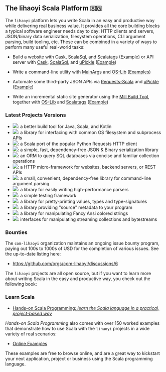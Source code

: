 ## The lihaoyi Scala Platform 🇸🇬

The `lihaoyi` platform lets you write Scala in an easy and productive way
while delivering real business value. It provides all the core building blocks a
typical software engineer needs day to day: HTTP clients and servers, JSON/binary data serialization,
filesystem operations, CLI argument parsing, build tooling, etc. These can be combined in
a variety of ways to perform many useful real-world tasks:

- Build a website with [Cask](https://github.com/com-lihaoyi/cask),
  [ScalaSql](https://github.com/com-lihaoyi/scalasql), and
  [Scalatags](https://github.com/com-lihaoyi/scalatags) ([Example](https://com-lihaoyi.github.io/cask/#todomvc-full-stack-web)) or API server with [Cask](https://github.com/com-lihaoyi/cask),
  [ScalaSql](https://github.com/com-lihaoyi/scalasql), and
  [uPickle](https://github.com/com-lihaoyi/upickle) ([Example](https://com-lihaoyi.github.io/cask/#todomvc-database-integration)) 

- Write a command-line utility with [MainArgs](https://github.com/com-lihaoyi/mainargs) and
  [OS-Lib](https://github.com/com-lihaoyi/os-lib)  ([Examples](https://github.com/com-lihaoyi/os-lib?tab=readme-ov-file#cookbook))

- Automate some third-party JSON APIs via [Requests-Scala](https://github.com/com-lihaoyi/requests-scala)
  and [uPickle](https://github.com/com-lihaoyi/upickle) ([Example](https://github.com/handsonscala/handsonscala/tree/v1/examples/12.1%20-%20IssueMigrator))

- Write an incremental static site generator using the [Mill Build Tool](https://github.com/com-lihaoyi/mill),
  together with [OS-Lib](https://github.com/com-lihaoyi/os-lib) and [Scalatags](https://github.com/com-lihaoyi/scalatags)
  ([Example](https://mill-build.com/mill/Cross_Builds.html#_use_case_static_blog))

### Latest Projects Versions

* [![](https://img.shields.io/maven-central/v/com.lihaoyi/mill-libs_3?color=blue&label=mill)](https://www.github.com/com-lihaoyi/mill): a better build tool for Java, Scala, and Kotlin
* [![](https://img.shields.io/maven-central/v/com.lihaoyi/os-lib_3?color=blue&label=os-lib)](https://www.github.com/com-lihaoyi/os-lib): a library for interfacing with common OS filesystem and subprocess APIs
* [![](https://img.shields.io/maven-central/v/com.lihaoyi/requests_3?color=blue&label=requests)](https://www.github.com/com-lihaoyi/requests-scala): a Scala port of the popular Python Requests HTTP client
* [![](https://img.shields.io/maven-central/v/com.lihaoyi/upickle_3?color=blue&label=upickle)](https://www.github.com/com-lihaoyi/upickle): a simple, fast, dependency-free JSON & Binary serialization library 
* [![](https://img.shields.io/maven-central/v/com.lihaoyi/scalasql_3?color=blue&label=scalasql)](https://www.github.com/com-lihaoyi/scalasql): an ORM to query SQL databases via concise and familiar collection operations 
* [![](https://img.shields.io/maven-central/v/com.lihaoyi/cask_3?color=blue&label=cask)](https://www.github.com/com-lihaoyi/cask): a HTTP micro-framework for websites, backend servers, or REST APIs
* [![](https://img.shields.io/maven-central/v/com.lihaoyi/mainargs_3?color=blue&label=mainargs)](https://www.github.com/com-lihaoyi/mainargs): a small, convenient, dependency-free library for command-line argument parsing
* [![](https://img.shields.io/maven-central/v/com.lihaoyi/fastparse_3?color=blue&label=fastparse)](https://www.github.com/com-lihaoyi/fastparse): a library for easily writing high-performance parsers
* [![](https://img.shields.io/maven-central/v/com.lihaoyi/utest_3?color=blue&label=utest)](https://www.github.com/com-lihaoyi/utest): a simple testing framework 
* [![](https://img.shields.io/maven-central/v/com.lihaoyi/pprint_3?color=blue&label=pprint)](https://www.github.com/com-lihaoyi/pprint): a library for pretty-printing values, types and type-signatures
* [![](https://img.shields.io/maven-central/v/com.lihaoyi/sourcecode_3?color=blue&label=sourcecode)](https://www.github.com/com-lihaoyi/sourcecode): a library providing "source" metadata to your program
* [![](https://img.shields.io/maven-central/v/com.lihaoyi/fansi_3?color=blue&label=fansi)](https://www.github.com/com-lihaoyi/fansi): a library for manipulating Fancy Ansi colored strings
* [![](https://img.shields.io/maven-central/v/com.lihaoyi/geny_3?color=blue&label=geny)](https://www.github.com/com-lihaoyi/geny): interfaces for manipulating streaming collections and bytestreams


### Bounties

The `com-lihaoyi` organization maintains an ongoing issue bounty program, paying out 100s to 1000s 
of USD for the completion of various issues. See the up-to-date listing here:

- https://github.com/orgs/com-lihaoyi/discussions/6

The `lihaoyi` projects are all open source, but if you want to learn more about writing
Scala in the easy and productive way, you check out the following book:

### Learn Scala

- [Hands-on Scala Programming: *learn the Scala language in a practical, project-based way*](https://www.handsonscala.com/)

*Hands-on Scala Programming* also comes with over 150 worked examples that demonstrate how to use
Scala with the `lihaoyi` projects in a wide variety of real scenarios:

- [Online Examples](https://github.com/handsonscala/handsonscala#part-i-introduction-to-scala)

These examples are free to browse online, and are a great way to kickstart your next application, 
project or business using the Scala programming language.
